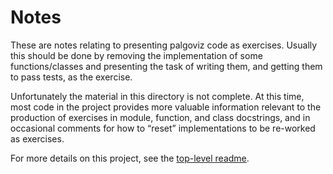 # Notes

These are notes relating to presenting palgoviz code as exercises. Usually this
should be done by removing the implementation of some functions/classes and
presenting the task of writing them, and getting them to pass tests, as the
exercise.

Unfortunately the material in this directory is not complete. At this time,
most code in the project provides more valuable information relevant to the
production of exercises in module, function, and class docstrings, and in
occasional comments for how to “reset” implementations to be re-worked as
exercises.

For more details on this project, see the [top-level readme](../README.md).
